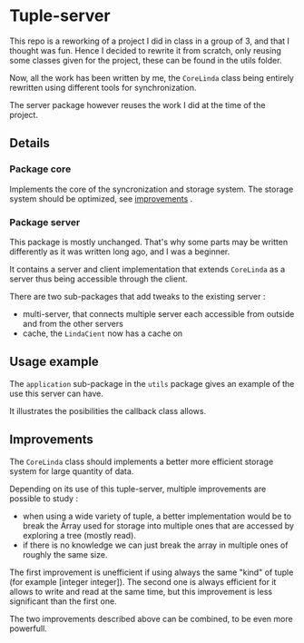 # Tuple-server

This repo is a reworking of a project I did in class in a group of 3, and that I thought was fun.
Hence I decided to rewrite it from scratch, only reusing some classes given for the project, these can be found in the utils folder.

Now, all the work has been written by me, the <code>CoreLinda</code> class being entirely rewritten using different tools for synchronization.

The server package however reuses the work I did at the time of the project. 


## Details

### Package core

Implements the core of the syncronization and storage system. The storage system should be optimized, see [improvements](#improvements) .

### Package server

This package is mostly unchanged. That's why some parts may be written differently as it was written long ago, and I was a beginner.

It contains a server and client implementation that extends <code>CoreLinda</code> as a server thus being accessible through the client.

There are two sub-packages that add tweaks to the existing server :
 - multi-server, that connects multiple server each accessible from outside and from the other servers
 - cache, the <code>LindaCient</code> now has a cache on 


## Usage example

The <code>application</code> sub-package in the <code>utils</code> package gives an example of the use this server can have.

It illustrates the posibilities the callback class allows.

## Improvements

The <code>CoreLinda</code> class should implements a better more efficient storage system for large quantity of data.

Depending on its use of this tuple-server, multiple improvements are possible to study :
 - when using a wide variety of tuple, a better implementation would be to break the Array used for storage into multiple ones that are accessed by exploring a tree (mostly read).
 - if there is no knowledge we can just break the array in multiple ones of roughly the same size.

The first improvement is unefficient if using always the same "kind" of tuple (for example [integer integer]). The second one is always efficient for it allows to write
and read at the same time, but this improvement is less significant than the first one.

The two improvements described above can be combined, to be even more powerfull.
